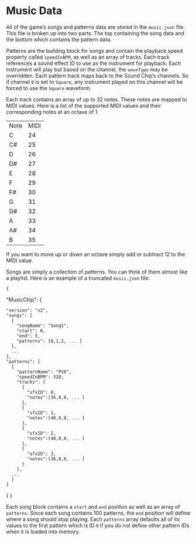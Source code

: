 # Music Data

All of the game’s songs and patterns data are stored in the `music.json` file. This file is broken up into two parts. The top containing the song data and the bottom which contains the pattern data. 

Patterns are the building block for songs and contain the playback speed property called `speedInBPM`, as well as an array of tracks. Each track references a sound effect ID to use as the instrument for playback. Each instrument will play but based on the channel, the `waveType` may be overridden. Each pattern track maps back to the Sound Chip’s channels. So if channel `0` is set to `Square`, any instrument played on this channel will be forced to use the `Square` waveform.

Each track contains an array of up to 32 notes. These notes are mapped to MIDI values. Here is a list of the supported MIDI values and their corresponding notes at an octave of 1.

<table>
  <tr>
    <td>Note</td>
    <td>MIDI</td>
  </tr>
  <tr>
    <td>C</td>
    <td>24</td>
  </tr>
  <tr>
    <td>C#</td>
    <td>25</td>
  </tr>
  <tr>
    <td>D</td>
    <td>26</td>
  </tr>
  <tr>
    <td>D#</td>
    <td>27</td>
  </tr>
  <tr>
    <td>E</td>
    <td>28</td>
  </tr>
  <tr>
    <td>F</td>
    <td>29</td>
  </tr>
  <tr>
    <td>F#</td>
    <td>30</td>
  </tr>
  <tr>
    <td>G</td>
    <td>31</td>
  </tr>
  <tr>
    <td>G#</td>
    <td>32</td>
  </tr>
  <tr>
    <td>A</td>
    <td>33</td>
  </tr>
  <tr>
    <td>A#</td>
    <td>34</td>
  </tr>
  <tr>
    <td>B</td>
    <td>35</td>
  </tr>
</table>


If you want to move up or down an octave simply add or subtract 12 to the MIDI value.

Songs are simply a collection of patterns. You can think of them almost like a playlist. Here is an example of a truncated `music.json` file:

`{`

  "MusicChip": {

    "version": "v2",
    "songs": [
      {
        "songName": "Song1",
        "start": 0,
        "end": 5,
        "patterns": [0,1,2, ... ]
      },
      ...
    ],
    "patterns": [
      {
        "patternName": "PV8",
        "speedInBPM": 320,
        "tracks": [
          {
            "sfxID": 0,
            "notes":[36,0,0, ... ]
          },
          {
            "sfxID": 1,
            "notes":[40,0,0, ... ]
          },
          {
            "sfxID": 2,
            "notes":[48,0,0, ... ]
          },
          {
            "sfxID": 3,
            "notes":[36,0,0, ... ]
          }
        ],
      ...
      }
    ]
  }
`}`

Each song block contains a `start` and `end` position as well as an array of `patterns`. Since each song contains 100 patterns, the `end` position will define where a song should stop playing. Each `patterns` array defaults all of its values to the first pattern which is ID `0` if you do not define other pattern IDs when it is loaded into memory.
